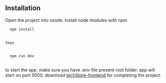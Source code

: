 
## Installation
Open the project into vsode.
Install node modules  with npm

```bash
  npm install 
  
```
    then 
    

```bash

  npm run dev
  
```
to start the app.
make sure you have .env file present root folder.
app will start on port 5000.
download [techStore-frontend](https://github.com/aizaz58/techStore-frontend) for completing the project.

